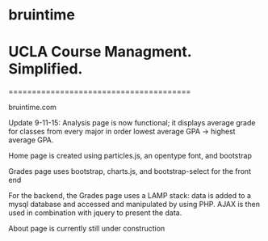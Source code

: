 # bruintime
UCLA Course Managment. Simplified. 
=======================================
=======================================
     
bruintime.com

Update 9-11-15: Analysis page is now functional; it displays average grade for classes from
every major in order lowest average GPA -> highest average GPA. 



Home page is created using particles.js, an opentype font, and bootstrap

Grades page uses bootstrap, charts.js, and bootstrap-select for the front end

For the backend, the Grades page uses a LAMP stack: data is added to a mysql database 
and accessed and manipulated by using PHP. AJAX is then used in combination with jquery 
to present the data.

About page is currently still under construction
